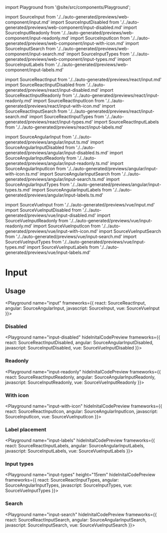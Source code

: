 import Playground from '@site/src/components/Playground';

import SourceInput from './../auto-generated/previews/web-component/input.md'
import SourceInputDisabled from './../auto-generated/previews/web-component/input-disabled.md'
import SourceInputReadonly from './../auto-generated/previews/web-component/input-readonly.md'
import SourceInputIcon from './../auto-generated/previews/web-component/input-with-icon.md'
import SourceInputSearch from './../auto-generated/previews/web-component/input-search.md'
import SourceInputTypes from './../auto-generated/previews/web-component/input-types.md'
import SourceInputLabels from './../auto-generated/previews/web-component/input-labels.md'

import SourceReactInput from './../auto-generated/previews/react/input.md'
import SourceReactInputDisabled from './../auto-generated/previews/react/input-disabled.md'
import SourceReactInputReadonly from './../auto-generated/previews/react/input-readonly.md'
import SourceReactInputIcon from './../auto-generated/previews/react/input-with-icon.md'
import SourceReactInputSearch from './../auto-generated/previews/react/input-search.md'
import SourceReactInputTypes from './../auto-generated/previews/react/input-types.md'
import SourceReactInputLabels from './../auto-generated/previews/react/input-labels.md'

import SourceAngularInput from './../auto-generated/previews/angular/input.ts.md'
import SourceAngularInputDisabled from './../auto-generated/previews/angular/input-disabled.ts.md'
import SourceAngularInputReadonly from './../auto-generated/previews/angular/input-readonly.ts.md'
import SourceAngularInputIcon from './../auto-generated/previews/angular/input-with-icon.ts.md'
import SourceAngularInputSearch from './../auto-generated/previews/angular/input-search.ts.md'
import SourceAngularInputTypes from './../auto-generated/previews/angular/input-types.ts.md'
import SourceAngularInputLabels from './../auto-generated/previews/angular/input-labels.ts.md'

import SourceVueInput from './../auto-generated/previews/vue/input.md'
import SourceVueInputDisabled from './../auto-generated/previews/vue/input-disabled.md'
import SourceVueInputReadonly from './../auto-generated/previews/vue/input-readonly.md'
import SourceVueInputIcon from './../auto-generated/previews/vue/input-with-icon.md'
import SourceVueInputSearch from './../auto-generated/previews/vue/input-search.md'
import SourceVueInputTypes from './../auto-generated/previews/vue/input-types.md'
import SourceVueInputLabels from './../auto-generated/previews/vue/input-labels.md'

# Input

## Usage

<Playground
name="input"
frameworks={{
  react: SourceReactInput,
  angular: SourceAngularInput,
  javascript: SourceInput,
  vue: SourceVueInput
}}></Playground>

### Disabled

<Playground
name="input-disabled"
hideInitalCodePreview
frameworks={{
  react: SourceReactInputDisabled,
  angular: SourceAngularInputDisabled,
  javascript: SourceInputDisabled,
  vue: SourceVueInputDisabled
}}></Playground>

### Readonly

<Playground
name="input-readonly"
hideInitalCodePreview
frameworks={{
  react: SourceReactInputReadonly,
  angular: SourceAngularInputReadonly,
  javascript: SourceInputReadonly,
  vue: SourceVueInputReadonly
}}></Playground>

### With icon

<Playground
name="input-with-icon"
hideInitalCodePreview
frameworks={{
  react: SourceReactInputIcon,
  angular: SourceAngularInputIcon,
  javascript: SourceInputIcon,
  vue: SourceVueInputIcon
}}></Playground>

### Label placement

<Playground
name="input-labels"
hideInitalCodePreview
frameworks={{
  react: SourceReactInputLabels,
  angular: SourceAngularInputLabels,
  javascript: SourceInputLabels,
  vue: SourceVueInputLabels
}}></Playground>

### Input types

<Playground
name="input-types"
height="15rem"
hideInitalCodePreview
frameworks={{
  react: SourceReactInputTypes,
  angular: SourceAngularInputTypes,
  javascript: SourceInputTypes,
  vue: SourceVueInputTypes
}}></Playground>

### Search

<Playground
name="input-search"
hideInitalCodePreview
frameworks={{
  react: SourceReactInputSearch,
  angular: SourceAngularInputSearch,
  javascript: SourceInputSearch,
  vue: SourceVueInputSearch
}}></Playground>
